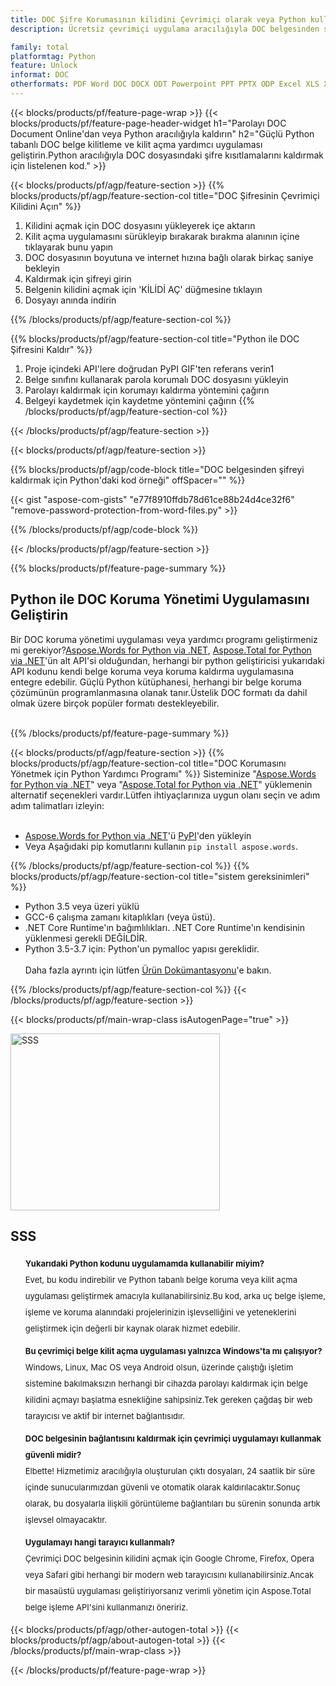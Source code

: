 ```yaml
---
title: DOC Şifre Korumasının kilidini Çevrimiçi olarak veya Python kullanarak açın
description: Ücretsiz çevrimiçi uygulama aracılığıyla DOC belgesinden şifreyi kaldırın.Parola korumalı DOC dosyalarının kilidini açmak için Python API kodu.

family: total
platformtag: Python
feature: Unlock
informat: DOC
otherformats: PDF Word DOC DOCX ODT Powerpoint PPT PPTX ODP Excel XLS XLSX ODS
---
```

{{< blocks/products/pf/feature-page-wrap >}}
{{< blocks/products/pf/feature-page-header-widget h1="Parolayı DOC Document Online'dan veya Python aracılığıyla kaldırın" h2="Güçlü Python tabanlı DOC belge kilitleme ve kilit açma yardımcı uygulaması geliştirin.Python aracılığıyla DOC dosyasındaki şifre kısıtlamalarını kaldırmak için listelenen kod." >}}

{{< blocks/products/pf/agp/feature-section >}}
{{% blocks/products/pf/agp/feature-section-col title="DOC Şifresinin Çevrimiçi Kilidini Açın" %}}

1. Kilidini açmak için DOC dosyasını yükleyerek içe aktarın
1. Kilit açma uygulamasını sürükleyip bırakarak bırakma alanının içine tıklayarak bunu yapın
1. DOC dosyasının boyutuna ve internet hızına bağlı olarak birkaç saniye bekleyin
1. Kaldırmak için şifreyi girin
1. Belgenin kilidini açmak için 'KİLİDİ AÇ' düğmesine tıklayın
1. Dosyayı anında indirin

{{% /blocks/products/pf/agp/feature-section-col %}}

{{% blocks/products/pf/agp/feature-section-col title="Python ile DOC Şifresini Kaldır" %}}

1. Proje içindeki API'lere doğrudan PyPI GIF'ten referans verin1
1. Belge sınıfını kullanarak parola korumalı DOC dosyasını yükleyin
1. Parolayı kaldırmak için korumayı kaldırma yöntemini çağırın
1. Belgeyi kaydetmek için kaydetme yöntemini çağırın
{{% /blocks/products/pf/agp/feature-section-col %}}

{{< /blocks/products/pf/agp/feature-section >}}

{{< blocks/products/pf/agp/feature-section >}}

{{% blocks/products/pf/agp/code-block title="DOC belgesinden şifreyi kaldırmak için Python'daki kod örneği" offSpacer="" %}}

{{< gist "aspose-com-gists" "e77f8910ffdb78d61ce88b24d4ce32f6" "remove-password-protection-from-word-files.py" >}}

{{% /blocks/products/pf/agp/code-block %}}

{{< /blocks/products/pf/agp/feature-section >}}

{{% blocks/products/pf/feature-page-summary %}}

<h2>Python ile DOC Koruma Yönetimi Uygulamasını Geliştirin</h2>

Bir DOC koruma yönetimi uygulaması veya yardımcı programı geliştirmeniz mi gerekiyor?[Aspose.Words for Python via .NET](https://products.aspose.com/words/python-net/), [Aspose.Total for Python via .NET](https://products.aspose.com/total/python-net/)'ün alt API'si olduğundan, herhangi bir python geliştiricisi yukarıdaki API kodunu kendi belge koruma veya koruma kaldırma uygulamasına entegre edebilir. Güçlü Python kütüphanesi, herhangi bir belge koruma çözümünün programlanmasına olanak tanır.Üstelik DOC formatı da dahil olmak üzere birçok popüler formatı destekleyebilir.<br /><br />

{{% /blocks/products/pf/feature-page-summary %}}

{{< blocks/products/pf/agp/feature-section >}}
{{% blocks/products/pf/agp/feature-section-col title="DOC Korumasını Yönetmek için Python Yardımcı Programı" %}}
Sisteminize "[Aspose.Words for Python via .NET](https://products.aspose.com/words/python-net/)" veya "[Aspose.Total for Python via .NET](https://products.aspose.com/total/python-net/)" yüklemenin alternatif seçenekleri vardır.Lütfen ihtiyaçlarınıza uygun olanı seçin ve adım adım talimatları izleyin:<br /><br />

- [Aspose.Words for Python via .NET](https://products.aspose.com/words/python-net/)'ü [PyPI](https://pypi.org/project/aspose-words/)'den yükleyin
- Veya Aşağıdaki pip komutlarını kullanın ```pip install aspose.words```.

{{% /blocks/products/pf/agp/feature-section-col %}}
{{% blocks/products/pf/agp/feature-section-col title="sistem gereksinimleri" %}}

- Python 3.5 veya üzeri yüklü
- GCC-6 çalışma zamanı kitaplıkları (veya üstü).
- .NET Core Runtime'ın bağımlılıkları. .NET Core Runtime'ın kendisinin yüklenmesi gerekli DEĞİLDİR.
- Python 3.5-3.7 için: Python'un pymalloc yapısı gereklidir.
<br /><br />
Daha fazla ayrıntı için lütfen [Ürün Dokümantasyonu](https://docs.aspose.com/words/python-net/system-requirements/)'e bakın.

{{% /blocks/products/pf/agp/feature-section-col %}}
{{< /blocks/products/pf/agp/feature-section >}}


{{< blocks/products/pf/main-wrap-class isAutogenPage="true" >}}

<style>.howtolist li{margin-right: 0!important;line-height: 26px;position: relative;margin-bottom: 10px;font-size: 13px;list-style-type: none;}</style>
<div class="col-md-12 tl bg-gray-dark howtolist section">
  <a class="anchor" name="faqpage"></a>
  <div class="container tl dflex" itemscope="" itemtype="https://schema.org/FAQPage">
      <div class="col-md-4 howtosectiongfx">
          <img class="social-panel-hide-on-mobile" src="https://www.groupdocs.cloud/templates/brand/images/groupdocs/conversion/groupdocs_conversion-brand.png" alt="SSS" width="335" height="283">
      </div>
      <div class="howtosection col-md-8">
          <div>
              <h2>SSS</h2>
              <ul>
                  <li itemscope="" itemprop="mainEntity" itemtype="https://schema.org/Question">
                      <div>
                          <span itemprop="name"><b>Yukarıdaki Python kodunu uygulamamda kullanabilir miyim?</b></span>
                      </div>
                      <div itemscope="" itemprop="acceptedAnswer" itemtype="https://schema.org/Answer">
                          <span itemprop="text">Evet, bu kodu indirebilir ve Python tabanlı belge koruma veya kilit açma uygulaması geliştirmek amacıyla kullanabilirsiniz.Bu kod, arka uç belge işleme, işleme ve koruma alanındaki projelerinizin işlevselliğini ve yeteneklerini geliştirmek için değerli bir kaynak olarak hizmet edebilir.</span>
                      </div>
                  </li>
                  <li itemscope="" itemprop="mainEntity" itemtype="https://schema.org/Question">
                      <div>
                          <span itemprop="name"><b>Bu çevrimiçi belge kilit açma uygulaması yalnızca Windows'ta mı çalışıyor?</b></span>
                      </div>
                      <div itemscope="" itemprop="acceptedAnswer" itemtype="https://schema.org/Answer">
                          <span itemprop="text">Windows, Linux, Mac OS veya Android olsun, üzerinde çalıştığı işletim sistemine bakılmaksızın herhangi bir cihazda parolayı kaldırmak için belge kilidini açmayı başlatma esnekliğine sahipsiniz.Tek gereken çağdaş bir web tarayıcısı ve aktif bir internet bağlantısıdır.</span>
                      </div>
                  </li>
                  <li itemscope="" itemprop="mainEntity" itemtype="https://schema.org/Question">
                      <div>
                          <span itemprop="name"><b>DOC belgesinin bağlantısını kaldırmak için çevrimiçi uygulamayı kullanmak güvenli midir?</b></span>
                      </div>
                      <div itemscope="" itemprop="acceptedAnswer" itemtype="https://schema.org/Answer">
                          <span itemprop="text">Elbette! Hizmetimiz aracılığıyla oluşturulan çıktı dosyaları, 24 saatlik bir süre içinde sunucularımızdan güvenli ve otomatik olarak kaldırılacaktır.Sonuç olarak, bu dosyalarla ilişkili görüntüleme bağlantıları bu sürenin sonunda artık işlevsel olmayacaktır.</span>
                      </div>
                  </li>                 
                  <li itemscope="" itemprop="mainEntity" itemtype="https://schema.org/Question">
                      <div>
                          <span itemprop="name"><b>Uygulamayı hangi tarayıcı kullanmalı?</b></span>
                      </div>
                      <div itemscope="" itemprop="acceptedAnswer" itemtype="https://schema.org/Answer">
                          <span itemprop="text">Çevrimiçi DOC belgesinin kilidini açmak için Google Chrome, Firefox, Opera veya Safari gibi herhangi bir modern web tarayıcısını kullanabilirsiniz.Ancak bir masaüstü uygulaması geliştiriyorsanız verimli yönetim için Aspose.Total belge işleme API'sini kullanmanızı öneririz.</span>
                      </div>
                  </li>
              </ul>
          </div>
      </div>
  </div>

{{< blocks/products/pf/agp/other-autogen-total >}}
{{< blocks/products/pf/agp/about-autogen-total >}}
{{< /blocks/products/pf/main-wrap-class >}}

{{< /blocks/products/pf/feature-page-wrap >}}